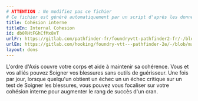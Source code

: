 ```yaml
---
# ATTENTION : Ne modifiez pas ce fichier
# Ce fichier est généré automatiquement par un script d'après les données du module Foundry VTT officiel et de sa traduction
title: Cohésion interne
titleEn: Internal Cohesion
id: db0RHtFGhCfMx8vT
urlFr: https://gitlab.com/pathfinder-fr/foundryvtt-pathfinder2-fr/-/blob/master/data/feats/db0RHtFGhCfMx8vT.htm
urlEn: https://gitlab.com/hooking/foundry-vtt---pathfinder-2e/-/blob/master/packs/data/feats.db/internal-cohesion.json
layout: dons
---
```

L'ordre d'Axis couvre votre corps  et aide à maintenir sa cohérence. Vous et vos alliés pouvez Soigner vos blessures sans outils de guérisseur. Une fois par jour, lorsque quelqu'un obtient un échec un un échec critique sur un test de Soigner les blessures, vous pouvez vous focaliser sur votre cohésion interne pour augmenter le rang de succès d'un cran.
